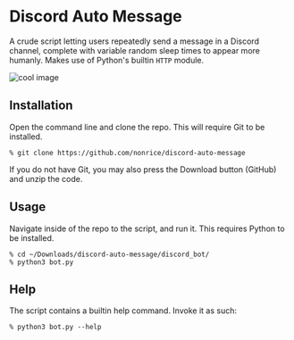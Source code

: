 # Discord Auto Message

A crude script letting users repeatedly send a message in a Discord channel, complete with variable random sleep times to appear more humanly. Makes use of Python's builtin `HTTP` module.

![cool image](./screenshot.png)

## Installation
Open the command line and clone the repo. This will require Git to be installed.
```
% git clone https://github.com/nonrice/discord-auto-message
```
If you do not have Git, you may also press the Download button (GitHub) and unzip the code.
## Usage
Navigate inside of the repo to the script, and run it. This requires Python to be installed.
```
% cd ~/Downloads/discord-auto-message/discord_bot/
% python3 bot.py
```
## Help
The script contains a builtin help command. Invoke it as such:
```
% python3 bot.py --help
```

